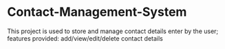 # Contact-Management-System
This project is used to store and manage contact details enter by the user; features provided: add/view/edit/delete contact details
